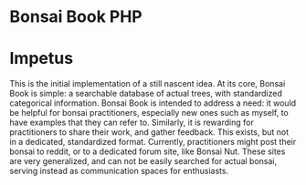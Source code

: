 # Bonsai Book PHP

# Impetus

This is the initial implementation of a still nascent idea. At its core, Bonsai Book is simple: a searchable database of actual trees, with standardized 
categorical information. Bonsai Book is intended to address a need: it would be helpful for bonsai practitioners, especially new ones such as myself, to 
have examples that they can refer to. Similarly, it is rewarding for practitioners to share their work, and gather feedback. This exists, but not in a 
dedicated, standardized format. Currently, practitioners might post their bonsai to reddit, or to a dedicated forum site, like Bonsai Nut. These sites 
are very generalized, and can not be easily searched for actual bonsai, serving instead as communication spaces for enthusiasts.
